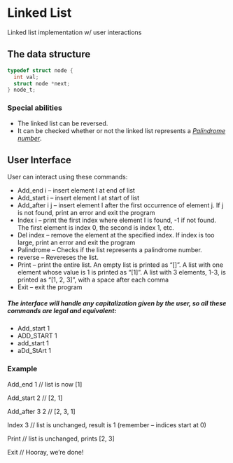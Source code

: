 # Linked List
Linked list implementation w/ user interactions 

## The data structure
```C
typedef struct node {
  int val;
  struct node *next;
} node_t;
```

### Special abilities
* The linked list can be reversed.
* It can be checked whether or not the linked list represents a [*Palindrome number*](https://en.wikipedia.org/wiki/Palindrome).

## User Interface
User can interact using these commands:

* Add_end i     – insert element I at end of list
* Add_start i   – insert element I at start of list
* Add_after i j – insert element I after the first occurrence of element j. If j is not found, print an error and exit the program
* Index i       – print the first index where element I is found, -1 if not found. The first element is index 0, the second is index 1, etc.
* Del index     – remove the element at the specified index. If index is too large, print an error and exit the program
* Palindrome    – Checks if the list represents a palindrome number.
* reverse       – Revereses the list.
* Print         – print the entire list. An empty list is printed as “[]”. A list with one element whose value is 1 is printed as “[1]”. A list with 3 elements, 1-3, is printed as “[1, 2, 3]”, with a space after each comma
* Exit          – exit the program


##### The interface will handle any capitalization given by the user, so all these commands are legal and equivalent:
- Add_start 1
- ADD_START 1
- add_start 1
- aDd_StArt 1

### Example
Add_end 1 // list is now [1]

Add_start 2 // [2, 1]

Add_after 3 2 // [2, 3, 1]

Index 3 // list is unchanged, result is 1 (remember – indices start at 0)

Print // list is unchanged, prints [2, 3]

Exit // Hooray, we’re done!
